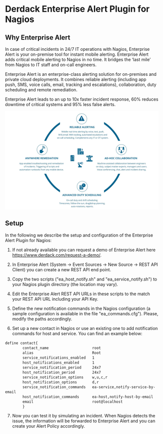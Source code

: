 # Derdack Enterprise Alert Plugin for Nagios

## Why Enterprise Alert

In case of critical incidents in 24/7 IT operations with Nagios, Enterprise Alert is your on-premise tool for instant mobile alerting. Enterprise Alert adds critical mobile alerting to Nagios in no time. It bridges the ‘last mile’ from Nagios to IT staff and on-call engineers.

Enterprise Alert is an enterprise-class alerting solution for on-premises and private cloud deployments. It combines reliable alerting (including app push, SMS, voice calls, email, tracking and escalations), collaboration, duty scheduling and remote remediation.

Enterprise Alert leads to an up to 10x faster incident response, 60% reduces downtime of critical systems and 95% less false alerts.

![Enterprise Alert](Infographic.jpg)

## Setup

In the following we describe the setup and configuration of the Enterprise Alert Plugin for Nagios:

1. If not already available you can request a demo of Enterprise Alert here https://www.derdack.com/request-a-demo/.

2. In Enterprise Alert (System -> Event Sources -> New Source -> REST API Client) you can create a new REST API end point.

3. Copy the two scripts ("ea_host_notify.sh" and "ea_service_notify.sh") to your Nagios plugin directory (the location may vary).

4. Edit the Enterprise Alert REST API URLs in these scripts to the match your REST API URL including your API Key.

5. Define the new notification commands in the Nagios configuration (a sample configuration is available in the file "ea_commands.cfg"). Please, modify the paths accordingly.

6. Set up a new contact in Nagios or use an existing one to add notification commands for host and service. You can find an example below:

```
define contact{
        contact_name                    root
        alias                           Root
        service_notifications_enabled   1
        host_notifications_enabled      1
        service_notification_period     24x7
        host_notification_period        24x7
        service_notification_options    w,u,c,r
        host_notification_options       d,r
        service_notification_commands   ea-service,notify-service-by-email
        host_notification_commands      ea-host,notify-host-by-email
        email                           root@localhost
        }
```

7. Now you can test it by simulating an incident. When Nagios detects the issue, the information will be forwarded to Enterprise Alert and you can create your Alert Policy accordingly.

